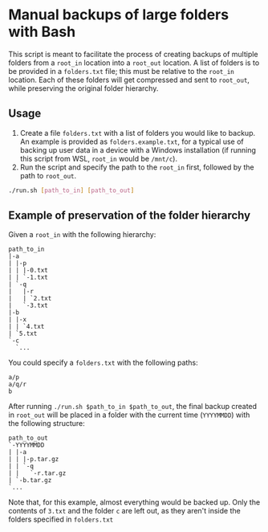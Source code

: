 # Manual backups of large folders with Bash
This script is meant to facilitate the process of creating backups of multiple folders from a `root_in` location into a `root_out` location. A list of folders is to be provided in a `folders.txt` file; this must be relative to the `root_in` location. Each of these folders will get compressed and sent to `root_out`, while preserving the original folder hierarchy.

## Usage
1) Create a file `folders.txt` with a list of folders you would like to backup. An example is provided as `folders.example.txt`, for a typical use of backing up user data in a device with a Windows installation (if running this script from WSL, `root_in` would be `/mnt/c`).
2) Run the script and specify the path to the `root_in` first, followed by the path to `root_out`.
```bash
./run.sh [path_to_in] [path_to_out]
```

## Example of preservation of the folder hierarchy
Given a `root_in` with the following hierarchy:
```
path_to_in
|-a
| |-p
| | |-0.txt
| | `-1.txt
| `-q
|   |-r
|   | `2.txt
|   `-3.txt
|-b
| |-x
| | `4.txt
| `5.txt
`-c
  `...
```

You could specify a `folders.txt` with the following paths:
```
a/p
a/q/r
b
```

After running `./run.sh $path_to_in $path_to_out`, the final backup created in `root_out` will be placed in a folder with the current time (`YYYYMMDD`) with the following structure:
```
path_to_out
`-YYYYMMDD
| |-a
| | |-p.tar.gz
| | `-q
| |   `-r.tar.gz
| `-b.tar.gz
`...
```
Note that, for this example, almost everything would be backed up. Only the contents of `3.txt` and the folder `c` are left out, as they aren't inside the folders specified in `folders.txt`
